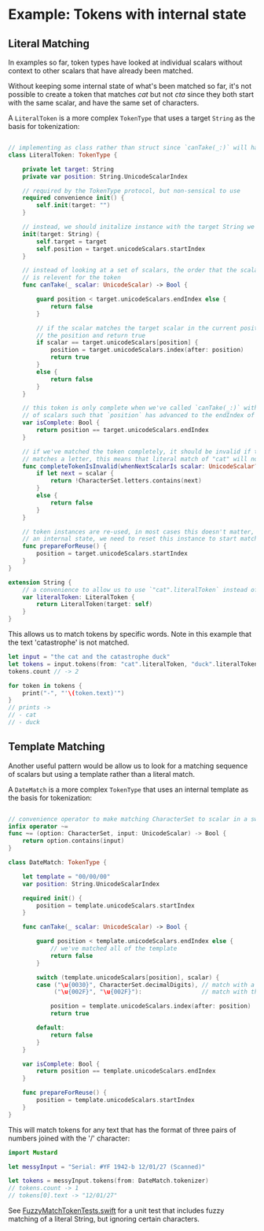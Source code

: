 # Example: Tokens with internal state

## Literal Matching

In examples so far, token types have looked at individual scalars without context to other scalars that have already been matched.

Without keeping some internal state of what's been matched so far, it's not possible to create a token that matches *cat* but not *cta* since they both start with the same scalar, and have the same set of characters.

A `LiteralToken` is a more complex `TokenType` that uses a target `String` as the basis for tokenization:

````Swift

// implementing as class rather than struct since `canTake(_:)` will have mutating effect.
class LiteralToken: TokenType {

    private let target: String
    private var position: String.UnicodeScalarIndex

    // required by the TokenType protocol, but non-sensical to use
    required convenience init() {
        self.init(target: "")
    }

    // instead, we should initalize instance with the target String we're looking for
    init(target: String) {
        self.target = target
        self.position = target.unicodeScalars.startIndex
    }

    // instead of looking at a set of scalars, the order that the scalar occurs
    // is relevent for the token
    func canTake(_ scalar: UnicodeScalar) -> Bool {

        guard position < target.unicodeScalars.endIndex else {
            return false
        }

        // if the scalar matches the target scalar in the current position, then advance
        // the position and return true
        if scalar == target.unicodeScalars[position] {
            position = target.unicodeScalars.index(after: position)
            return true
        }
        else {
            return false
        }
    }

    // this token is only complete when we've called `canTake(_:)` with the correct sequence
    // of scalars such that `position` has advanced to the endIndex of the target
    var isComplete: Bool {
        return position == target.unicodeScalars.endIndex
    }

    // if we've matched the token completely, it should be invalid if the next scalar
    // matches a letter, this means that literal match of "cat" will not match "catastrophe"
    func completeTokenIsInvalid(whenNextScalarIs scalar: UnicodeScalar?) -> Bool {
        if let next = scalar {
            return !CharacterSet.letters.contains(next)
        }
        else {
            return false
        }
    }

    // token instances are re-used, in most cases this doesn't matter, but because we keep
    // an internal state, we need to reset this instance to start matching again
    func prepareForReuse() {
        position = target.unicodeScalars.startIndex
    }
}

extension String {
    // a convenience to allow us to use `"cat".literalToken` instead of `LiteralToken("cat")`
    var literalToken: LiteralToken {
        return LiteralToken(target: self)
    }
}
````

This allows us to match tokens by specific words. Note in this example that the text 'catastrophe' is not matched.

````Swift
let input = "the cat and the catastrophe duck"
let tokens = input.tokens(from: "cat".literalToken, "duck".literalToken)
tokens.count // -> 2

for token in tokens {
    print("-", "'\(token.text)'")
}
// prints ->
// - cat
// - duck

````

## Template Matching

Another useful pattern would be allow us to look for a matching sequence of scalars but using a template rather than a literal match.

A `DateMatch` is a more complex `TokenType` that uses an internal template as the basis for tokenization:

````Swift

// convenience operator to make matching CharacterSet to scalar in a switch statement
infix operator ~=
func ~= (option: CharacterSet, input: UnicodeScalar) -> Bool {
    return option.contains(input)
}

class DateMatch: TokenType {

    let template = "00/00/00"
    var position: String.UnicodeScalarIndex

    required init() {
        position = template.unicodeScalars.startIndex
    }

    func canTake(_ scalar: UnicodeScalar) -> Bool {

        guard position < template.unicodeScalars.endIndex else {
            // we've matched all of the template
            return false
        }

        switch (template.unicodeScalars[position], scalar) {
        case ("\u{0030}", CharacterSet.decimalDigits), // match with a decimal digit
             ("\u{002F}", "\u{002F}"):                 // match with the '/' character

            position = template.unicodeScalars.index(after: position)
            return true

        default:
            return false
        }
    }

    var isComplete: Bool {
        return position == template.unicodeScalars.endIndex
    }

    func prepareForReuse() {
        position = template.unicodeScalars.startIndex
    }
}
````

This will match tokens for any text that has the format of three pairs of numbers joined with the '/' character:

````Swift
import Mustard

let messyInput = "Serial: #YF 1942-b 12/01/27 (Scanned)"

let tokens = messyInput.tokens(from: DateMatch.tokenizer)
// tokens.count -> 1
// tokens[0].text -> "12/01/27"
````

See [FuzzyMatchTokenTests.swift](/Mustard/MustardTests/FuzzyMatchTokenTests.swift) for a unit test that includes fuzzy matching of a literal String, but ignoring certain characters.
